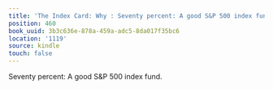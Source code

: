 ```yaml
---
title: 'The Index Card: Why : Seventy percent: A good S&P 500 index fund.'
position: 460
book_uuid: 3b3c636e-878a-459a-adc5-8da017f35bc6
location: '1119'
source: kindle
touch: false
---
```


Seventy percent: A good S&P 500 index fund.